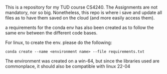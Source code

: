 This is a repository for my TUD course CS4240. The Assignments are not mandatory, nor so big. 
Nonetheless, this repo is where i save and update all files as to have them saved on the cloud (and more easily access them).

a requirements for the conda env has also been created as to follow the same env between the different code bases. 


For linux, to create the env. please do the following: 

```conda create --name <environment name> --file requirements.txt```

The environment was created on a win-64, but since the libraries used are commonplace, it should also be compatible with linux 22-04